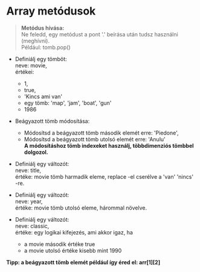 # Array metódusok  
> __Metódus hívása:__  
Ne feledd, egy metódust a pont '.' beírása után tudsz használni (meghívni).  
Például: tomb.pop()  
  
- Definiálj egy tömböt:  
  neve: movie,  
  értékei:  
    - 1,  
    - true,  
    - 'Kincs ami van'  
    - egy tömb: 'map', 'jam', 'boat', 'gun'  
    - 1986  
  
- Beágyazott tömb módosítása:  
    - Módosítsd a beágyazott tömb második elemét erre: 'Piedone',  
    - Módosítsd a beágyazott tömb utolsó elemét erre: 'Anulu'  
    __A módosításhoz tömb indexeket használj, többdimenziós tömbbel dolgozol.__  
      
- Definiálj egy változót:  
  neve: title,  
  értéke: movie tömb harmadik eleme, replace -el cserélve a 'van' 'nincs' -re.  

- Definiálj egy változót:  
  neve: year,  
  értéke: movie tömb utolsó eleme, hárommal növelve.  

- Definiálj egy változót:  
  neve: classic,  
  értéke: egy logikai kifejezés, ami akkor igaz, ha  
    - a movie második értéke true  
    - a movie utolsó értéke kisebb mint 1990  

__Tipp: a beágyazott tömb elemét például így éred el:  arr[1][2]__  
